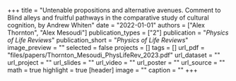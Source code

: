 +++
title = "Untenable propositions and alternative avenues. Comment to Blind alleys and fruitful pathways in the comparative study of cultural cognition, by Andrew Whiten"
date = "2022-01-01"
authors = ["Alex Thornton", "Alex Mesoudi"]
publication_types = ["2"]
publication = "_Physics of Life Reviews_"
publication_short = "_Physics of Life Reviews_"
image_preview = ""
selected = false
projects = []
tags = []
url_pdf = "files/papers/Thornton_Mesoudi_PhysLifeRev_2023.pdf"
url_dataset = ""
url_project = ""
url_slides = ""
url_video = ""
url_poster = ""
url_source = ""
math = true
highlight = true
[header]
image = ""
caption = ""
+++
